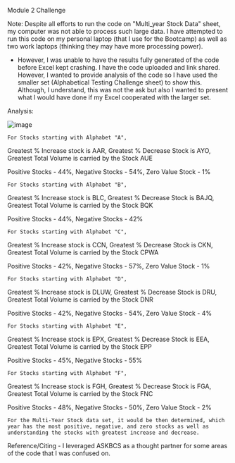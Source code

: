 Module 2 Challenge

Note: Despite all efforts to run the code on "Multi_year Stock Data" sheet, my computer was not able to process such large data. I have attempted to run this code on my personal laptop (that I use for the Bootcamp) 
as well as two work laptops (thinking they may have more processing power).
  - However, I was unable to have the results fully generated of the code before Excel kept crashing. 
I have the code uploaded and link shared. However, I wanted to provide analysis of the code so I have used the smaller set (Alphabetical Testing Challenge sheet) to show this. Although, I understand, this was not the ask but also I wanted to present what I would have done if my Excel cooperated with the larger set. 

Analysis:

![image](https://github.com/vishalbhatnagar9/-VBA-challenge/assets/151709892/c41d2fa9-7539-4681-a55d-fafb5cf9ca97)

    For Stocks starting with Alphabet "A", 
  Greatest % Increase stock is AAR,
  Greatest % Decrease Stock is AYO,
  Greatest Total Volume is carried by the Stock AUE

  Positive Stocks - 44%,
  Negative Stocks - 54%,
  Zero Value Stock - 1%

    For Stocks starting with Alphabet "B", 
  Greatest % Increase stock is BLC,
  Greatest % Decrease Stock is BAJQ,
  Greatest Total Volume is carried by the Stock BQK

  Positive Stocks - 44%,
  Negative Stocks - 42%
  
    For Stocks starting with Alphabet "C", 
  Greatest % Increase stock is CCN,
  Greatest % Decrease Stock is CKN,
  Greatest Total Volume is carried by the Stock CPWA

  Positive Stocks - 42%,
  Negative Stocks - 57%,
  Zero Value Stock - 1%

    For Stocks starting with Alphabet "D", 
  Greatest % Increase stock is DLUW,
  Greatest % Decrease Stock is DRU,
  Greatest Total Volume is carried by the Stock DNR

  Positive Stocks - 42%,
  Negative Stocks - 54%,
  Zero Value Stock - 4%

    For Stocks starting with Alphabet "E", 
  Greatest % Increase stock is EPX,
  Greatest % Decrease Stock is EEA,
  Greatest Total Volume is carried by the Stock EPP

  Positive Stocks - 45%,
  Negative Stocks - 55%

    For Stocks starting with Alphabet "F", 
  Greatest % Increase stock is FGH,
  Greatest % Decrease Stock is FGA,
  Greatest Total Volume is carried by the Stock FNC

  Positive Stocks - 48%,
  Negative Stocks - 50%,
  Zero Value Stock - 2%

    For the Multi-Year Stock data set, it would be then determined, which year has the most positive, negative, and zero stocks as well as understanding the stocks with greatest increase and decrease. 

  Reference/Citing - I leveraged ASKBCS as a thought partner for some areas of the code that I was confused on. 

